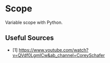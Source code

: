 # Scope

Variable scope with Python.

## Useful Sources

* [1] https://www.youtube.com/watch?v=QVdf0LgmICw&ab_channel=CoreySchafer

